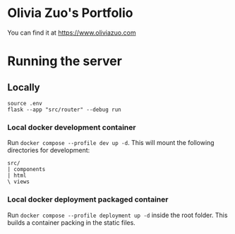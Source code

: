 # Olivia Zuo's Portfolio

You can find it at https://www.oliviazuo.com

# Running the server

## Locally
```
source .env
flask --app "src/router" --debug run
```

### Local docker development container
Run `docker compose --profile dev up -d`.
This will mount the following directories for development:
```
src/
| components
| html
\ views
```

### Local docker deployment packaged container
Run `docker compose --profile deployment up -d` inside the root folder.
This builds a container packing in the static files.
